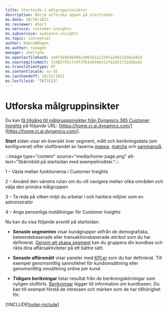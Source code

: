 ```yaml
---
title: Startsida i målgruppsinsikter
description: Börja utforska appen på startsidan.
ms.date: 10/19/2021
ms.reviewer: mhart
ms.service: customer-insights
ms.subservice: audience-insights
ms.topic: conceptual
author: NimrodMagen
ms.author: nimagen
manager: shellyha
ms.openlocfilehash: 3a9f3ed596d45a300161a1226faa5b51d36a2d54
ms.sourcegitcommit: 31985755c7c973fb1eb540c52fd1451731d2bed2
ms.translationtype: HT
ms.contentlocale: sv-SE
ms.lasthandoff: 10/22/2021
ms.locfileid: "7673113"
---
```

# <a name="explore-audience-insights"></a>Utforska målgruppinsikter

Du kan [få tillgång till målgruppsinsikter från Dynamics 365 Customer Insights](https://home.ci.ai.dynamics.com/) på följande URL: [https://home.ci.ai.dynamics.com/](https://home.ci.ai.dynamics.com/).

**Start** sidan visar en översikt över segment, mått och berikningsdata (om konfigurerat) efter slutförandet av faserna [mappa](map-entities.md), [matcha](match-entities.md) och [sammanslå](merge-entities.md).

:::image type="content" source="media/home-page.png" alt-text="Skärmbild på startsidan med exempelinsikter.":::

1 – Växla mellan funktionerna i Customer Insights 

2 – Använd den vänstra rutan om du vill navigera mellan olika områden och välja den primära målgruppen

3 – Ta reda på vilken miljö du arbetar i och hantera miljöer som en administratör

4 – Ange personliga inställningar för Customer Insights

Nu kan du visa följande avsnitt på startsidan:

- **Senaste segmenten** visar kundgrupper utifrån de demografiska, beteendebaserade eller transaktionsbaserade attribut som du har definierat. [Genom att skapa segment](segments.md) kan du gruppera din kundbas och rikta dina affärsaktiviteter på ett bättre sätt.

- **Senaste affärsmått** visar paneler med [KPI:er](measures.md) som du har definierat. Till exempel genomsnittlig sannolikhet för kundomsättning eller genomsnittlig omsättning online per kund.

- **Tidigare berikningar** listar resultat från de berikningskörningar som nyligen slutförts. [Berikningar](enrichment-hub.md) lägger till information om kundbasen. Du kan till exempel förstå de intressen och märken som de har tillhörighet för.


[!INCLUDE[footer-include](../includes/footer-banner.md)]
